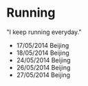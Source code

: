 Running
=======

  "I keep running everyday."

- 17/05/2014 Beijing
- 18/05/2014 Beijing
- 24/05/2014 Beijing
- 26/05/2014 Beijing
- 27/05/2014 Beijing
